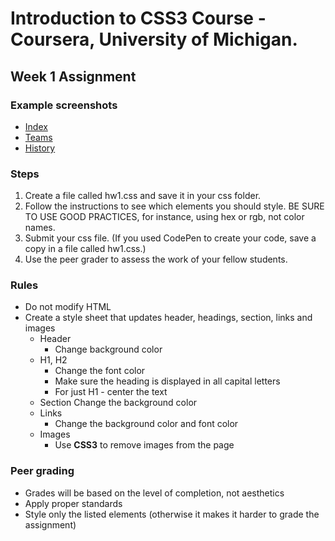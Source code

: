 # Introduction to CSS3 Course - Coursera, University of Michigan.

## Week 1 Assignment

### Example screenshots
* [Index](http://intro-webdesign.com/CSS/assignment-1/index.jpg)
* [Teams](http://www.intro-webdesign.com/CSS/assignment-1/teams.jpg)
* [History](http://www.intro-webdesign.com/CSS/assignment-1/history.jpg)

### Steps
1. Create a file called hw1.css and save it in your css folder.
2. Follow the instructions to see which elements you should style.   BE SURE TO USE GOOD PRACTICES, for instance, using hex or rgb, not color names.
3. Submit your css file.  (If you used CodePen to create your code, save a copy in a file called hw1.css.)
4. Use the peer grader to assess the work of your fellow students.


### Rules

* Do not modify HTML
* Create a style sheet that updates header, headings, section, links and images
    * Header
        * Change background color
    * H1, H2
        * Change the font color
        * Make sure the heading is displayed in all capital letters
        * For just H1 - center the text
    * Section
        Change the background color
    * Links
        * Change the background color and font color
    * Images
        * Use __CSS3__ to remove images from the page

### Peer grading
* Grades will be based on the level of completion, not aesthetics
* Apply proper standards
* Style only the listed elements (otherwise it makes it harder to grade the assignment)